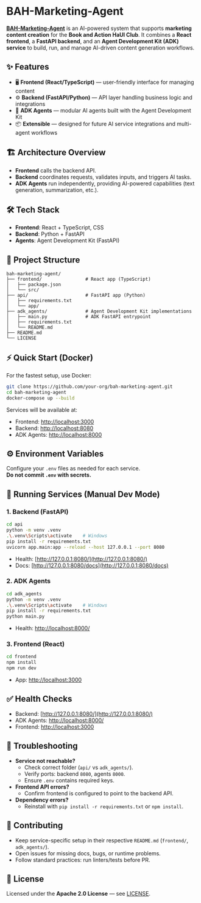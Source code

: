 # BAH-Marketing-Agent

[**BAH-Marketing-Agent**](https://github.com/TiieuTiien/bah-marketing-agent) is an AI-powered system that supports **marketing content creation** for the **Book and Action HaUI Club**.
It combines a **React frontend**, a **FastAPI backend**, and an **Agent Development Kit (ADK) service** to build, run, and manage AI-driven content generation workflows.

## ✨ Features

* 🖥️ **Frontend (React/TypeScript)** — user-friendly interface for managing content
* ⚙️ **Backend (FastAPI/Python)** — API layer handling business logic and integrations
* 🤖 **ADK Agents** — modular AI agents built with the Agent Development Kit
* 📦 **Extensible** — designed for future AI service integrations and multi-agent workflows

## 🏗️ Architecture Overview

* **Frontend** calls the backend API.
* **Backend** coordinates requests, validates inputs, and triggers AI tasks.
* **ADK Agents** run independently, providing AI-powered capabilities (text generation, summarization, etc.).

## 🛠 Tech Stack

* **Frontend**: React + TypeScript, CSS
* **Backend**: Python + FastAPI
* **Agents**: Agent Development Kit (FastAPI)

## 📂 Project Structure

```text
bah-marketing-agent/
├── frontend/                # React app (TypeScript)
│   ├── package.json
│   └── src/
├── api/                     # FastAPI app (Python)
│   ├── requirements.txt
│   └── app/
├── adk_agents/              # Agent Development Kit implementations
│   ├── main.py              # ADK FastAPI entrypoint
│   ├── requirements.txt
│   └── README.md
├── README.md
└── LICENSE
```

## ⚡ Quick Start (Docker)

For the fastest setup, use Docker:

```bash
git clone https://github.com/your-org/bah-marketing-agent.git
cd bah-marketing-agent
docker-compose up --build
```

Services will be available at:

* Frontend: [http://localhost:3000](http://localhost:3000)
* Backend: [http://localhost:8080](http://localhost:8080)
* ADK Agents: [http://localhost:8000](http://localhost:8000)

## ⚙️ Environment Variables

Configure your `.env` files as needed for each service.  
**Do not commit `.env` with secrets.**

## 🔧 Running Services (Manual Dev Mode)

### 1. Backend (FastAPI)

```bash
cd api
python -m venv .venv
.\.venv\Scripts\activate    # Windows
pip install -r requirements.txt
uvicorn app.main:app --reload --host 127.0.0.1 --port 8080
```

* Health: [http://127.0.0.1:8080/](http://127.0.0.1:8080/)
* Docs: [http://127.0.0.1:8080/docs](http://127.0.0.1:8080/docs)

### 2. ADK Agents

```bash
cd adk_agents
python -m venv .venv
.\.venv\Scripts\activate    # Windows
pip install -r requirements.txt
python main.py
```

* Health: [http://localhost:8000/](http://localhost:8000/)

### 3. Frontend (React)

```bash
cd frontend
npm install
npm run dev
```

* App: [http://localhost:3000](http://localhost:3000)

## ✅ Health Checks

* Backend: [http://127.0.0.1:8080/](http://127.0.0.1:8080/)
* ADK Agents: [http://localhost:8000/](http://localhost:8000/)
* Frontend: [http://localhost:3000](http://localhost:3000)

## 🐞 Troubleshooting

* **Service not reachable?**
  * Check correct folder (`api/` vs `adk_agents/`).
  * Verify ports: backend `8080`, agents `8000`.
  * Ensure `.env` contains required keys.
* **Frontend API errors?**
  * Confirm frontend is configured to point to the backend API.
* **Dependency errors?**
  * Reinstall with `pip install -r requirements.txt` or `npm install`.

## 🤝 Contributing

* Keep service-specific setup in their respective `README.md` (`frontend/`, `adk_agents/`).
* Open issues for missing docs, bugs, or runtime problems.
* Follow standard practices: run linters/tests before PR.

## 📜 License

Licensed under the **Apache 2.0 License** — see [LICENSE](./LICENSE).